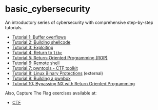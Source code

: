 # basic_cybersecurity
An introductory series of cybersecurity with comprehensive step-by-step tutorials.

- [Tutorial 1: Buffer overflows](tutorial1/)
- [Tutorial 2: Building shellcode](tutorial2/)
- [Tutorial 3: Exploiting](tutorial3/)
- [Tutorial 4: Return to `libc`](tutorial4/)
- [Tutorial 5: Return-Oriented Programming (ROP)](tutorial5/)
- [Tutorial 6: Remote shell](tutorial6/)
- [Tutorial 7: pwntools - CTF toolkit](tutorial7/)
- [Tutorial 8: Linux Binary Protections](https://github.com/nnamon/linux-exploitation-course/blob/master/lessons/5_protections/lessonplan.md) (external)
- [Tutorial 9: Building a pwnbox](tutorial9/)
- [Tutorial 10: Bypassing NX with Return Oriented Programming](tutorial10/)


Also, Capture The Flag exercises available at:
- [CTF](CTF/)
